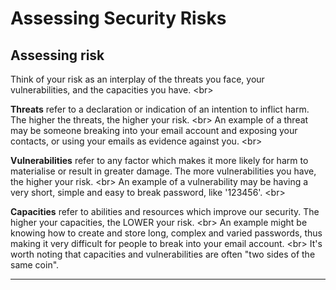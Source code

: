 # Assessing Security Risks

## Assessing risk

Think of your risk as an interplay of the threats you face, your vulnerabilities, and the capacities you have.
&lt;br&gt;

**Threats** refer to a declaration or indication of an intention to inflict harm. The higher the threats, the higher your risk.
&lt;br&gt;
An example of a threat may be someone breaking into your email account and exposing your contacts, or using your emails as evidence against you.
&lt;br&gt;

**Vulnerabilities** refer to any factor which makes it more likely for harm to materialise or result in greater damage. The more vulnerabilities you have, the higher your risk.
&lt;br&gt;
An example of a vulnerability may be having a very short, simple and easy to break password, like &#39;123456&#39;.
&lt;br&gt;

**Capacities** refer to abilities and resources which improve our security. The higher your capacities, the LOWER your risk.
&lt;br&gt;
An example might be knowing how to create and store long, complex and varied passwords, thus making it very difficult for people to break into your email account.
&lt;br&gt;
It&#39;s worth noting that capacities and vulnerabilities are often &quot;two sides of the same coin&quot;.

***